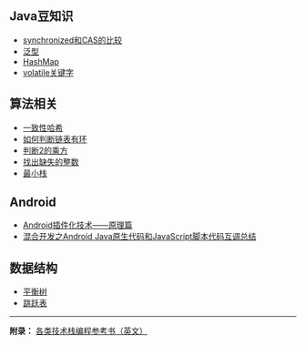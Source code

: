 ## Java豆知识

- [synchronized和CAS的比较](/cashe-synchronized-de-bi-jiao.md)
- [泛型](/fan-xing.md)
- [HashMap](/hashmap.md)
- [volatile关键字](/volatileguan-jian-zi.md)

## 算法相关

- [一致性哈希](/yi-zhi-xing-ha-xi.md)
- [如何判断链表有环](https://mp.weixin.qq.com/s?__biz=MzIxMjE5MTE1Nw==&mid=2653189798&idx=1&sn=c35c259d0a4a26a2ee6205ad90d0b2e1&chksm=8c99047cbbee8d6a452fbb171133551553a825c83fb8b0cc66210dcda842c61157a07baaeb6b&scene=21#wechat_redirect)
- [判断2的乘方](https://mp.weixin.qq.com/s?__biz=MzIxMjE5MTE1Nw==&mid=2653190199&idx=1&sn=3d22e6bc95b66635dd6a36c5900ac401&chksm=8c990aedbbee83fb2ddbbc6f2ff932f2a1358b9882e42a142f80a60f6afd8373d495d07046e3&scene=21#wechat_redirect)
- [找出缺失的整数](/zhao-chu-que-shi-de-zheng-shu.md)
- [最小栈](/zui-xiao-zhan.md)

## Android

- [Android插件化技术——原理篇](https://mp.weixin.qq.com/s/Uwr6Rimc7Gpnq4wMFZSAag)
- [混合开发之Android Java原生代码和JavaScript脚本代码互调总结]()

## 数据结构

- [平衡树](/ping-heng-shu.md)
- [跳跃表](/tiao-yue-biao.md)

---

**附录：** [各类技术栈编程参考书（英文）](http://goalkicker.com/) 
